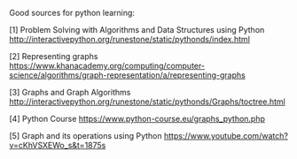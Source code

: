 Good sources for python learning:


[1] Problem Solving with Algorithms and Data Structures using Python
    http://interactivepython.org/runestone/static/pythonds/index.html





[2] Representing graphs
    https://www.khanacademy.org/computing/computer-science/algorithms/graph-representation/a/representing-graphs







[3] Graphs and Graph Algorithms
    http://interactivepython.org/runestone/static/pythonds/Graphs/toctree.html




[4] Python Course
    https://www.python-course.eu/graphs_python.php






[5] Graph and its operations using Python 
    https://www.youtube.com/watch?v=cKhVSXEWo_s&t=1875s
